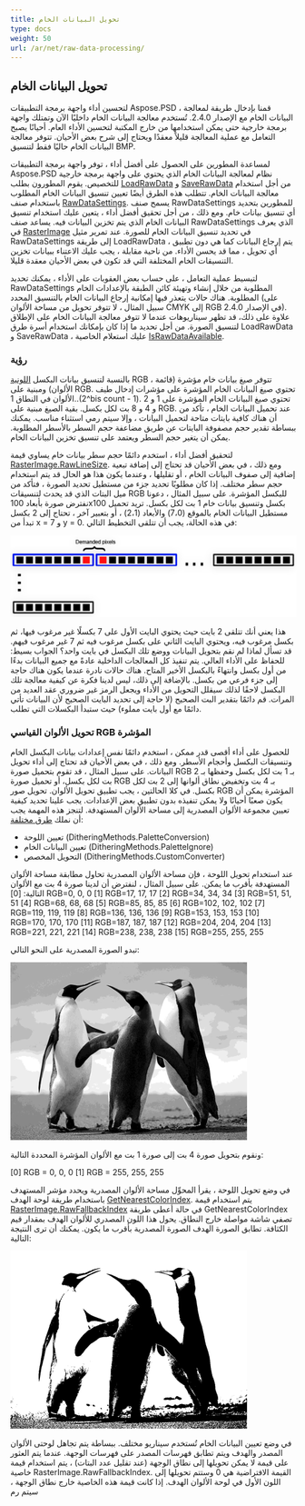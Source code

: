 ```yaml
---
title: تحويل البيانات الخام
type: docs
weight: 50
url: /ar/net/raw-data-processing/
---
```


## **تحويل البيانات الخام**
لتحسين أداء واجهة برمجة التطبيقات Aspose.PSD ، قمنا بإدخال طريقة لمعالجة البيانات الخام مع الإصدار 2.4.0. تُستخدم معالجة البيانات الخام داخليًا الآن وتمتلك واجهة برمجة خارجية حتى يمكن استخدامها من خارج المكتبة لتحسين الأداء العام. أحيانًا يصبح التعامل مع عملية المعالجة قليلاً معقدًا ويحتاج إلى شرح بعض الأحيان. تتوفر معالجة البيانات الخام حاليًا فقط لتنسيق BMP.

لمساعدة المطورين على الحصول على أفضل أداء ، توفر واجهة برمجة التطبيقات Aspose.PSD نظام لمعالجة البيانات الخام الذي يحتوي على واجهة برمجة خارجية للتخصيص. يقوم المطورون بطلب [LoadRawData](https://reference.aspose.com/psd/net/aspose.psd/rasterimage/methods/loadrawdata/index) و [SaveRawData](https://reference.aspose.com/psd/net/aspose.psd/rasterimage/methods/saverawdata) من أجل استخدام معالجة البيانات الخام. تتطلب هذه الطرق أيضًا تعيين تنسيق البيانات الخام المطلوب باستخدام صنف [RawDataSettings](https://reference.aspose.com/psd/net/aspose.psd/rawdatasettings). يسمح صنف RawDataSettings للمطورين بتحديد أي تنسيق بيانات خام. ومع ذلك ، من أجل تحقيق أفضل أداء ، يتعين عليك استخدام تنسيق البيانات الخام الذي يتم تخزين البيانات فيه. يساعد صنف RawDataSettings الذي يعرف في [RasterImage](https://reference.aspose.com/psd/net/aspose.psd/rasterimage) في تحديد تنسيق البيانات الخام للصورة. عند تمرير مثيل RawDataSettings إلى طريقة LoadRawData ، يتم إرجاع البيانات كما هي دون تطبيق أي تحويل ، مما قد يحسن الأداء. من ناحية مقابلة ، يجب عليك الاعتناء ببيانات تخزين التنسيقات الخام المختلفة التي قد تكون في بعض الأحيان معقدة قليلا.

لتبسيط عملية التعامل ، على حساب بعض العقوبات على الأداء ، يمكنك تحديد RawDataSettings المطلوبة من خلال إنشاء وتهيئة كائن الطبقة بالإعدادات الخام المطلوبة. هناك حالات يتعذر فيها إمكانية إرجاع البيانات الخام بالتنسيق المحدد (على سبيل المثال ، لا تتوفر تحويل من مساحة الألوان CMYK إلى RGB في الإصدار 2.4.0). علاوة على ذلك، قد تظهر سيناريوهات عندما لا تتوفر معالجة البيانات الخام على الإطلاق لتنسيق الصورة. من أجل تحديد ما إذا كان بإمكانك استخدام أسرة طرق LoadRawData و SaveRawData ، عليك استعلام الخاصية [IsRawDataAvailable](https://reference.aspose.com/psd/net/aspose.psd/rasterimage/properties/israwdataavailable).

### **رؤية**
بالنسبة لتنسيق بيانات البكسل [اللونية](https://reference.aspose.com/psd/net/aspose.psd/pixeldataformat) RGB ، تتوفر صيغ بيانات خام مؤشرة (قائمة الألوان) ومبنية على RGB. تحتوي صيغ البيانات الخام المؤشرة على مؤشرات إدخال طيف الألوان في النطاق 1..(2^bis count - 1). تحتوي صيغ البيانات الخام المؤشرة على 1 و 2 و 4 و 8 بت لكل بكسل. بقية الصيغ مبنية على RGB. عند تحميل البيانات الخام ، تأكد من أن هناك كافية بايتات متاحة لتحميل البيانات ، وإلا سيتم رمي استثناء مناسب. يمكنك ببساطة تقدير حجم مصفوفة البايتات عن طريق مضاعفة حجم السطر بالأسطر المطلوبة. يمكن أن يتغير حجم السطر ويعتمد على تنسيق تخزين البيانات الخام.

لتحقيق أفضل أداء ، استخدم دائمًا حجم سطر بيانات خام يساوي قيمة [RasterImage.RawLineSize](https://reference.aspose.com/psd/net/aspose.psd/rasterimage/properties/rawlinesize). ومع ذلك ، في بعض الأحيان قد تحتاج إلى إضافة تبعية إضافية إلى صفوف البيانات الخام ، أو تقليلها ، وعندما يكون هذا هو الحال قد يتم استخدام حجم سطر مختلف. إذا كان مطلوبًا تحديد جزء من مستطيل تحديد الصورة ، فتأكد من ميل البتات الذي قد يحدث لتنسيقات RGB للبكسل المؤشرة. على سبيل المثال ، دعونا نفترض صورة بأبعاد 100x100 بكسل وتنسيق بيانات خام 1 بت لكل بكسل. تريد تحميل مستطيل البيانات الخام بالموقع (7،0) والأبعاد (2،1) ، أو بتعبير آخر ، تحتاج إلى 2 بكسل تبدأ من x = 7 و y = 0. في هذه الحالة، يجب أن تتلقى التخطيط التالي:



![todo:image_alt_text](raw-data-processing_1.png)

هذا يعني أنك تتلقى 2 بايت حيث يحتوي البايت الأول على 7 بكسلًا غير مرغوب فيها، ثم بكسل مرغوب فيه، ويحتوي البايت الثاني على بكسل مرغوب فيه ثم 7 غير مرغوب فيهم. قد تسأل لماذا لم نقم بتحويل البيانات ووضع تلك البكسل في بايت واحد؟ الجواب بسيط: للحفاظ على الأداء العالي. يتم تنفيذ كل المعالجات الداخلية عادةً مع جميع البيانات بدءًا من أول بكسل وانتهاءً بالبكسل الأخير المتاح. هناك حالات نادرة عندما يكون هناك حاجة إلى جزء فرعي من بكسل. بالإضافة إلى ذلك، ليس لدينا فكرة عن كيفية معالجة تلك البكسل لاحقًا لذلك سيقلل التحويل من الأداء ويجعل الرمز غير ضروري عقد العديد من المرات. قم دائمًا بتقدير البت الصحيح (لا حاجة إلى تحديد البايت الصحيح لأن البيانات تأتي دائمًا مع أول بايت مملوء) حيث ستبدأ البكسلات التي تطلب.

### **تحويل الألوان القياسي RGB المؤشرة**
للحصول على أداء أقصى قدر ممكن ، استخدم دائمًا نفس إعدادات بيانات البكسل الخام وتنسيقات البكسل وأحجام الأسطر. ومع ذلك ، في بعض الأحيان قد تحتاج إلى أداء تحويل البيانات. على سبيل المثال ، قد تقوم بتحميل صورة RGB بـ 1 بت لكل بكسل وحفظها بـ 2 بت لكل بكسل، أو تحميل صورة RGB بـ 4 بت وتخفيض نطاق ألوانها إلى 2 بت لكل بكسل. في كلا الحالتين ، يجب تطبيق تحويل الألوان. تحويل صور RGB المؤشرة يمكن أن يكون صعبًا أحيانًا ولا يمكن تنفيذه بدون تطبيق بعض الإعدادات. يجب علينا تحديد كيفية تعيين مجموعة الألوان المصدرية إلى مساحة الألوان المستهدفة. لتنجز هذه المهمة يجب أن نملك [طرق مختلفة](https://reference.aspose.com/psd/net/aspose.psd/ditheringmethods):

- تعيين اللوحة (DitheringMethods.PaletteConversion)
- تعيين البيانات الخام (DitheringMethods.PaletteIgnore)
- التحويل المخصص (DitheringMethods.CustomConverter)

عند استخدام تحويل اللوحة ، فإن مساحة الألوان المصدرية تحاول مطابقة مساحة الألوان المستهدفة بأقرب ما يمكن. على سبيل المثال ، لنفترض أن لدينا صورة 4 بت مع الألوان التالية:
[0] RGB=0, 0, 0
[1] RGB=17, 17, 17
[2] RGB=34, 34, 34
[3] RGB=51, 51, 51
[4] RGB=68, 68, 68
[5] RGB=85, 85, 85
[6] RGB=102, 102, 102
[7] RGB=119, 119, 119
[8] RGB=136, 136, 136
[9] RGB=153, 153, 153
[10] RGB=170, 170, 170
[11] RGB=187, 187, 187
[12] RGB=204, 204, 204
[13] RGB=221, 221, 221
[14] RGB=238, 238, 238
[15] RGB=255, 255, 255

تبدو الصورة المصدرية على النحو التالي:



![todo:image_alt_text](raw-data-processing_2.png)

ونقوم بتحويل صورة 4 بت إلى صورة 1 بت مع الألوان المؤشرة المحددة التالية:

[0] RGB = 0, 0, 0
[1] RGB = 255, 255, 255

في وضع تحويل اللوحة ، يقرأ المحوِّل مساحة الألوان المصدرية ويحدد مؤشر المستهدف باستخدام طريقة لوحة الهدف [GetNearestColorIndex](https://reference.aspose.com/psd/net/aspose.psd/icolorpalette/methods/getnearestcolorindex/index). يتم استخدام قيمة [RasterImage.RawFallbackIndex](https://reference.aspose.com/psd/net/aspose.psd/rasterimage/properties/rawfallbackindex) في حالة أعطى طريقة GetNearestColorIndex تصفي شاشة مواصلة خارج النطاق. يحول هذا اللون المصدري للألوان الهدف بمقدار قيم الكثافة. تطابق الصورة الهدف الصورة المصدرية بأقرب ما يكون. يمكنك أن ترى النتيجة التالية:



![todo:image_alt_text](raw-data-processing_3.png)

في وضع تعيين البيانات الخام تُستخدم سيناريو مختلف. ببساطة يتم تجاهل لوحتى الألوان المصدر والهدف ويتم تطابق فهرسات المصدر على فهرسات الوجهة. عندما يتم العثور على قيمة لا يمكن تحويلها إلى نطاق الوجهة (عند تقليل عدد البتات) ، يتم استخدام قيمة خاصية RasterImage.RawFallbackIndex. القيمة الافتراضية هي 0 وستتم تحويلها إلى اللون الأول في لوحة الألوان الهدف. إذا كانت قيمة هذه الخاصية خارج نطاق الوجهة ، سيتم رم